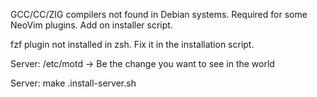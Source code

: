 GCC/CC/ZIG compilers not found in Debian systems. Required for some NeoVim plugins. Add on installer script.

fzf plugin not installed in zsh. Fix it in the installation script.

Server: /etc/motd -> Be the change you want to see in the world

Server: make .install-server.sh
